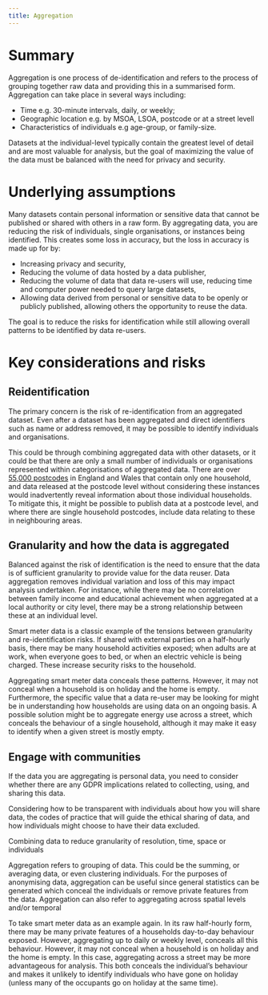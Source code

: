 ```yaml
---
title: Aggregation
---
```


# Summary

Aggregation is one process of de-identification and refers to the process of grouping together raw data and providing this in a summarised form. Aggregation can take place in several ways including:

* Time e.g. 30-minute intervals, daily, or weekly;
* Geographic location e.g. by MSOA, LSOA, postcode or at a street levell
*	Characteristics of individuals e.g age-group, or family-size.

Datasets at the individual-level typically contain the greatest level of detail and are most valuable for analysis, but the goal of maximizing the value of the data must be balanced with the need for privacy and security.

# Underlying assumptions

Many datasets contain personal information or sensitive data that cannot be published or shared with others in a raw form. By aggregating data, you are reducing the risk of individuals, single organisations, or instances being identified. This creates some loss in accuracy, but the loss in accuracy is made up for by:

* Increasing privacy and security, 
* Reducing the volume of data hosted by a data publisher,
* Reducing the volume of data that data re-users will use, reducing time and computer power needed to query large datasets,
* Allowing data derived from personal or sensitive data to be openly or publicly published, allowing others the opportunity to reuse the data.

The goal is to reduce the risks for identification while still allowing overall patterns to be identified by data re-users.

# Key considerations and risks

## Reidentification

The primary concern is the risk of re-identification from an aggregated dataset. Even after a dataset has been aggregated and direct identifiers such as name or address removed, it may be possible to identify individuals and organisations. 

This could be through combining aggregated data with other datasets, or it could be that there are only a small number of individuals or organisations represented within categorisations of aggregated data. There are over [55,000 postcodes](https://www.ons.gov.uk/aboutus/transparencyandgovernance/freedomofinformationfoi/numberofukpostcodeswhichonlyhaveonehousehold?:uri=aboutus/transparencyandgovernance/freedomofinformationfoi/numberofukpostcodeswhichonlyhaveonehousehold) in England and Wales that contain only one household, and data released at the postcode level without considering these instances would inadvertently reveal information about those individual households. To mitigate this, it might be possible to publish data at a postcode level, and where there are single household postcodes, include data relating to these in neighbouring areas.

## Granularity and how the data is aggregated

Balanced against the risk of identification is the need to ensure that the data is of sufficient granularity to provide value for the data reuser. Data aggregation removes individual variation and loss of this may impact analysis undertaken. For instance, while there may be no correlation between family income and educational achievement when aggregated at a local authority or city level, there may be a strong relationship between these at an individual level. 

Smart meter data is a classic example of the tensions between granularity and re-identification risks. If shared with external parties on a half-hourly basis, there may be many household activities exposed; when adults are at work, when everyone goes to bed, or when an electric vehicle is being charged. These increase security risks to the household.  

Aggregating smart meter data conceals these patterns. However, it may not conceal when a household is on holiday and the home is empty. Furthermore, the specific value that a data re-user may be looking for might be in understanding how households are using data on an ongoing basis. A possible solution might be to aggregate energy use across a street, which conceals the behaviour of a single household, although it may make it easy to identify when a given street is mostly empty.

## Engage with communities

If the data you are aggregating is personal data, you need to consider whether there are any GDPR implications related to collecting, using, and sharing this data.

Considering how to be transparent with individuals about how you will share data, the codes of practice that will guide the ethical sharing of data, and how individuals might choose to have their data excluded. 













Combining data to reduce granularity of resolution, time, space or individuals

Aggregation refers to grouping of data. This could be the summing, or averaging data, or even clustering individuals. For the purposes of anonymising data, aggregation can be useful since general statistics can be generated which conceal the individuals or remove private features from the data. Aggregation can also refer to aggregating across spatial levels and/or temporal

To take smart meter data as an example again. In its raw half-hourly form, there may be many private features of a households day-to-day behaviour exposed. However, aggregating up to daily or weekly level, conceals all this behaviour. However, it may not conceal when a household is on holiday and the home is empty. In this case, aggregating across a street may be more advantageous for analysis. This both conceals the individual’s behaviour and makes it unlikely to identify individuals who have gone on holiday (unless many of the occupants go on holiday at the same time). 
